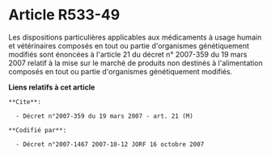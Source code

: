 # Article R533-49

Les dispositions particulières applicables aux médicaments à usage humain et vétérinaires composés en tout ou partie
d'organismes génétiquement modifiés sont énoncées à l'article 21 du décret n° 2007-359 du 19 mars 2007 relatif à la mise sur
le marché de produits non destinés à l'alimentation composés en tout ou partie d'organismes génétiquement modifiés.

**Liens relatifs à cet article**

	**Cite**:

	  - Décret n°2007-359 du 19 mars 2007 - art. 21 (M)

	**Codifié par**:

	  - Décret n°2007-1467 2007-10-12 JORF 16 octobre 2007
